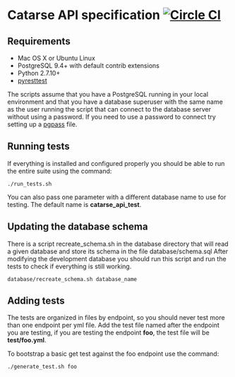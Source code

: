 # Catarse API specification [![Circle CI](https://circleci.com/gh/catarse/catarse-api-specs.svg?style=svg)](https://circleci.com/gh/catarse/catarse-api-specs)

## Requirements

* Mac OS X or Ubuntu Linux
* PostgreSQL 9.4+ with default contrib extensions
* Python 2.7.10+
* [pyresttest](https://github.com/svanoort/pyresttest)

The scripts assume that you have a PostgreSQL running in your local environment
and that you have a database superuser with the same name as the user running the script
that can connect to the database server without using a password.
If you need to use a password to connect try setting up a [pgpass](http://www.postgresql.org/docs/current/static/libpq-pgpass.html) file.

## Running tests

If everything is installed and configured properly you should be able to run the entire suite
using the command:

```
./run_tests.sh
```

You can also pass one parameter with a different database name to use for testing.
The default name is **catarse_api_test**.

## Updating the database schema

There is a script recreate_schema.sh in the database directory
that will read a given database and store its schema in the file database/schema.sql
After modifying the development database you should run this script
and run the tests to check if everything is still working.

```
database/recreate_schema.sh database_name
```

## Adding tests

The tests are organized in files by endpoint, so you should
never test more than one endpoint per yml file.
Add the test file named after the endpoint you are testing, if you are
testing the endpoint **foo**, the test file will be **test/foo.yml**.

To bootstrap a basic get test against the foo endpoint use the command:

```
./generate_test.sh foo
```

